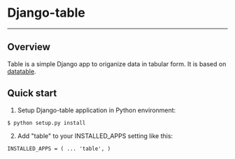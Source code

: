 # Django-table

_____________________________________________________________________

## Overview
Table is a simple Django app to origanize data in tabular form.
It is based on [datatable](http://datatables.net).

## Quick start
1. Setup Django-table application in Python environment:

<code>$ python setup.py install
</code>
   
2. Add "table" to your INSTALLED_APPS setting like this:

<code>INSTALLED_APPS = (
    ...
    'table',
)
</code>
